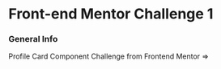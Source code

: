 # Front-end Mentor Challenge 1

### General Info

Profile Card Component Challenge from Frontend Mentor => 
